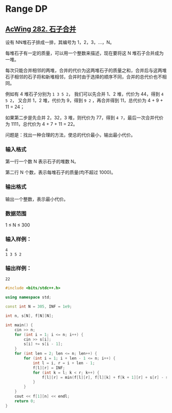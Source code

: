 # Range DP

## [AcWing **282. 石子合并**](https://www.acwing.com/problem/content/284/)

设有 NN堆石子排成一排，其编号为 1，2，3，…，N。

每堆石子有一定的质量，可以用一个整数来描述，现在要将这 N 堆石子合并成为一堆。

每次只能合并相邻的两堆，合并的代价为这两堆石子的质量之和，合并后与这两堆石子相邻的石子将和新堆相邻，合并时由于选择的顺序不同，合并的总代价也不相同。

例如有 4 堆石子分别为 `1 3 5 2`， 我们可以先合并 1、2 堆，代价为 44，得到 `4 5 2`， 又合并 1，2 堆，代价为 9，得到 `9 2` ，再合并得到 11，总代价为 4 + 9 + 11 = 24；

如果第二步是先合并 2，32，3 堆，则代价为 77，得到 `4 7`，最后一次合并代价为 1111，总代价为 4 + 7 + 11 = 22。

问题是：找出一种合理的方法，使总的代价最小，输出最小代价。

### **输入格式**

第一行一个数 N 表示石子的堆数 N。

第二行 N 个数，表示每堆石子的质量(均不超过 1000)。

### **输出格式**

输出一个整数，表示最小代价。

### **数据范围**

1 ≤ N ≤ 300

### **输入样例：**

```
4
1 3 5 2
```

### **输出样例：**

```
22
```

```cpp
#include <bits/stdc++.h>

using namespace std;

const int N = 305, INF = 1e9;

int n, s[N], f[N][N];

int main() {
    cin >> n;
    for (int i = 1; i <= n; i++) {
        cin >> s[i];
        s[i] += s[i - 1];
    }
    for (int len = 2; len <= n; len++) {
        for (int i = 1; i + len - 1 <= n; i++) {
            int l = i, r = i + len - 1;
            f[l][r] = INF;
            for (int k = l; k < r; k++) {
                f[l][r] = min(f[l][r], f[l][k] + f[k + 1][r] + s[r] - s[l - 1]);
            }
        }
    }
    cout << f[1][n] << endl;
    return 0;
}
```